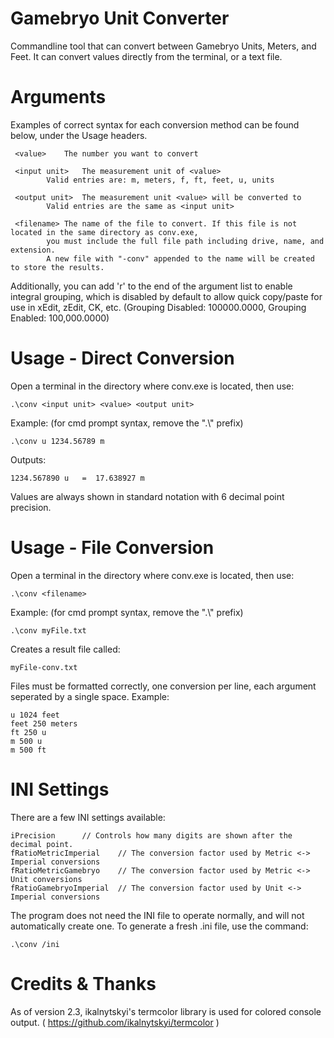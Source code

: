 # Gamebryo Unit Converter

 Commandline tool that can convert between Gamebryo Units, Meters, and Feet.
 It can convert values directly from the terminal, or a text file.



# Arguments
 Examples of correct syntax for each conversion method can be found below, under the Usage headers.
 
	 <value>	The number you want to convert
	 
	 <input unit>	The measurement unit of <value>
			Valid entries are: m, meters, f, ft, feet, u, units
			
	 <output unit>	The measurement unit <value> will be converted to
			Valid entries are the same as <input unit>
			
	 <filename>	The name of the file to convert. If this file is not located in the same directory as conv.exe, 
	 		you must include the full file path including drive, name, and extension.
			A new file with "-conv" appended to the name will be created to store the results.
			
Additionally, you can add 'r' to the end of the argument list to enable integral grouping, which is disabled by default to allow quick copy/paste for use in xEdit, zEdit, CK, etc.
(Grouping Disabled: 100000.0000, Grouping Enabled: 100,000.0000)



# Usage - Direct Conversion
 Open a terminal in the directory where conv.exe is located, then use:
 
	.\conv <input unit> <value> <output unit>
	
Example: (for cmd prompt syntax, remove the ".\\" prefix)
	
	.\conv u 1234.56789 m
	
Outputs:

	1234.567890 u   =  17.638927 m
	
Values are always shown in standard notation with 6 decimal point precision.


	
# Usage - File Conversion
 Open a terminal in the directory where conv.exe is located, then use:
 
 	.\conv <filename>
	
Example: (for cmd prompt syntax, remove the ".\\" prefix)

	.\conv myFile.txt
	
Creates a result file called:

	myFile-conv.txt
 
 Files must be formatted correctly, one conversion per line, each argument seperated by a single space.
 Example:
 
	u 1024 feet
	feet 250 meters
	ft 250 u
	m 500 u
	m 500 ft


# INI Settings
There are a few INI settings available:

	iPrecision		// Controls how many digits are shown after the decimal point.
	fRatioMetricImperial	// The conversion factor used by Metric <-> Imperial conversions
	fRatioMetricGamebryo	// The conversion factor used by Metric <-> Unit conversions
	fRatioGamebryoImperial	// The conversion factor used by Unit <-> Imperial conversions
	
The program does not need the INI file to operate normally, and will not automatically create one. To generate a fresh .ini file, use the command:

	.\conv /ini
	

# Credits & Thanks
As of version 2.3, ikalnytskyi's termcolor library is used for colored console output. ( https://github.com/ikalnytskyi/termcolor )
